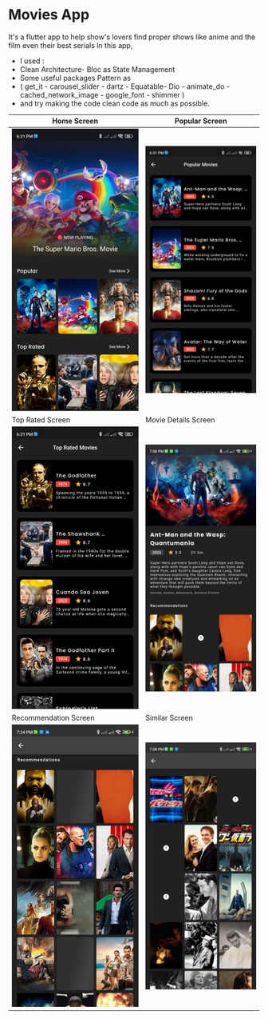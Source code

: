 # Movies App

 It's a flutter app to help show's lovers find proper shows like anime and the film even their best serials ln this app,
- I used : 
- Clean Architecture- Bloc as State Management
- Some useful packages Pattern as
- ( get_it - carousel_slider - dartz - Equatable- Dio - animate_do - cached_network_image - google_font - shimmer )
- and try making the code clean code as much as possible.


| Home Screen | Popular Screen                       |
|------|-------------------------------------------|
|<img src="assets/screen_shots/HomeScreen.jpg" width="400">| <img src="assets/screen_shots/PopularScreen.jpg" width="400"> |
| Top Rated Screen  | Movie Details Screen                       |
| <img src="assets/screen_shots/TopRatedScreen.jpg" width="400"> | <img src="assets/screen_shots/MovieDetails.jpg" width="400"> |
| Recommendation Screen  | Similar Screen                       |
| <img src="assets/screen_shots/RecommendationScreen.jpg" width="400"> | <img src="assets/screen_shots/SimilarScreen.jpg" width="400"> |
